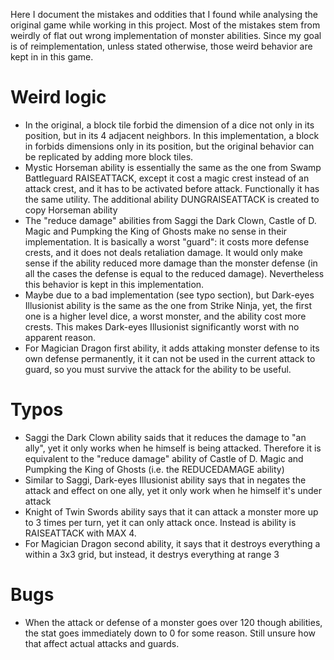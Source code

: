 Here I document the mistakes and oddities that I found while analysing the original game while working in this project. Most of the mistakes stem from weirdly of flat out wrong implementation of monster abilities. Since my goal is of reimplementation, unless stated otherwise, those weird behavior are kept in in this game.

# Weird logic
- In the original, a block tile forbid the dimension of a dice not only in its position, but in its 4 adjacent neighbors. In this implementation, a block in forbids dimensions only in its position, but the original behavior can be replicated by adding more block tiles.
- Mystic Horseman ability is essentially the same as the one from Swamp Battleguard RAISEATTACK, except it cost a magic crest instead of an attack crest, and it has to be activated before attack. Functionally it has the same utility. The additional ability DUNGRAISEATTACK is created to copy Horseman ability
- The "reduce damage" abilities from Saggi the Dark Clown, Castle of D. Magic and Pumpking the King of Ghosts make no sense in their implementation. It is basically a worst "guard": it costs more defense crests, and it does not deals retaliation damage. It would only make sense if the ability reduced more damage than the monster defense (in all the cases the defense is equal to the reduced damage). Nevertheless this behavior is kept in this implementation.
- Maybe due to a bad implementation (see typo section), but Dark-eyes Illusionist ability is the same as the one from Strike Ninja, yet, the first one is a higher level dice, a worst monster, and the ability cost more crests. This makes Dark-eyes Illusionist significantly worst with no apparent reason.
- For Magician Dragon first ability, it adds attaking monster defense to its own defense permanently, it it can not be used in the current attack to guard, so you must survive the attack for the ability to be useful.

# Typos
- Saggi the Dark Clown ability saids that it reduces the damage to "an ally", yet it only works when he himself is being attacked. Therefore it is equivalent to the "reduce damage" ability of Castle of D. Magic and Pumpking the King of Ghosts (i.e. the REDUCEDAMAGE ability)
- Similar to Saggi, Dark-eyes Illusionist ability says that in negates the attack and effect on one ally, yet it only work when he himself it's under attack
- Knight of Twin Swords ability says that it can attack a monster more up to 3 times per turn, yet it can only attack once. Instead is ability is RAISEATTACK with MAX 4.
- For Magician Dragon second ability, it says that it destroys everything a within a 3x3 grid, but instead, it destrys everything at range 3

# Bugs
- When the attack or defense of a monster goes over 120 though abilities, the stat goes immediately down to 0 for some reason. Still unsure how that affect actual attacks and guards.
